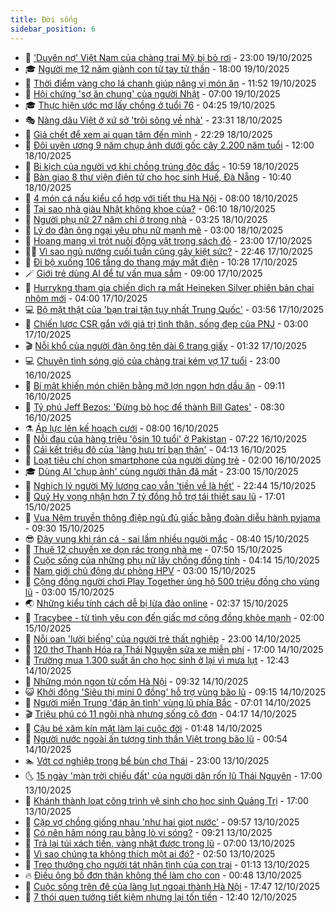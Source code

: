```yaml
---
title: Đời sống
sidebar_position: 6
---
```


<!-- vnexpress-doi-song:START -->
- 🚀 [&#39;Duyên nợ&#39; Việt Nam của chàng trai Mỹ bị bỏ rơi](https://vnexpress.net/duyen-no-viet-nam-cua-chang-trai-my-bi-bo-roi-4951778.html) - 23:00 19/10/2025
- 🎓 [Người mẹ 12 năm giành con từ tay tử thần](https://vnexpress.net/nguoi-me-12-nam-gianh-con-tu-tay-tu-than-4952736.html) - 18:00 19/10/2025
- 🚦 [Thời điểm vàng cho lá chanh giúp nâng vị món ăn](https://vnexpress.net/thoi-diem-vang-cho-la-chanh-giup-nang-vi-mon-an-4953230.html) - 11:52 19/10/2025
- 🦣 [Hội chứng &#39;sợ ăn chung&#39; của người Nhật](https://vnexpress.net/hoi-chung-so-an-chung-cua-nguoi-nhat-4952804.html) - 07:00 19/10/2025
- 🎓 [Thực hiện ước mơ lấy chồng ở tuổi 76](https://vnexpress.net/thuc-hien-uoc-mo-lay-chong-o-tuoi-76-4953110.html) - 04:25 19/10/2025
- 🎭 [Nàng dâu Việt ở xứ sở &#39;trôi sông về nhà&#39;](https://vnexpress.net/nang-dau-viet-o-xu-so-troi-song-ve-nha-4947803.html) - 23:31 18/10/2025
- 🦅 [Giả chết để xem ai quan tâm đến mình](https://vnexpress.net/gia-chet-de-xem-ai-quan-tam-den-minh-4953054.html) - 22:29 18/10/2025
- 🎃 [Đôi uyên ương 9 năm chụp ảnh dưới gốc cây 2.200 năm tuổi](https://vnexpress.net/doi-uyen-uong-9-nam-chup-anh-duoi-goc-cay-2-200-nam-tuoi-4952986.html) - 12:00 18/10/2025
- 💪 [Bi kịch của người vợ khi chồng trúng độc đắc](https://vnexpress.net/bi-kich-cua-nguoi-vo-khi-chong-trung-doc-dac-4952891.html) - 10:59 18/10/2025
- 🐻 [Bàn giao 8 thư viện điện tử cho học sinh Huế, Đà Nẵng](https://vnexpress.net/ban-giao-8-thu-vien-dien-tu-cho-hoc-sinh-hue-da-nang-4952913.html) - 10:40 18/10/2025
- 🧠 [4 món cá nấu kiểu cổ hợp với tiết thu Hà Nội](https://vnexpress.net/4-mon-ca-nau-kieu-co-hop-voi-tiet-thu-ha-noi-4952902.html) - 08:00 18/10/2025
- 🐘 [Tại sao nhà giàu Nhật không khoe của?](https://vnexpress.net/tai-sao-nha-giau-nhat-khong-khoe-cua-4952904.html) - 06:10 18/10/2025
- 👹 [Người phụ nữ 27 năm chỉ ở trong nhà](https://vnexpress.net/nguoi-phu-nu-27-nam-chi-o-trong-nha-4952867.html) - 03:25 18/10/2025
- 💂 [Lý do đàn ông ngại yêu phụ nữ mạnh mẽ](https://vnexpress.net/ly-do-dan-ong-ngai-yeu-phu-nu-manh-me-4952635.html) - 03:00 18/10/2025
- 🦍 [Hoang mang vì trót nuôi động vật trong sách đỏ](https://vnexpress.net/hoang-mang-vi-trot-nuoi-dong-vat-trong-sach-do-4952708.html) - 23:00 17/10/2025
- 🧑‍🏫 [Vì sao ngủ nướng cuối tuần cũng gây kiệt sức?](https://vnexpress.net/vi-sao-ngu-nuong-cuoi-tuan-cung-gay-kiet-suc-4952678.html) - 22:46 17/10/2025
- 🧰 [Đi bộ xuống 106 tầng do thang máy mất điện](https://vnexpress.net/di-bo-xuong-106-tang-do-thang-may-mat-dien-4952728.html) - 10:28 17/10/2025
- 🪄 [Giới trẻ dùng AI để tư vấn mua sắm](https://vnexpress.net/gioi-tre-dung-ai-de-tu-van-mua-sam-4952668.html) - 09:00 17/10/2025
- 🐲 [Hurrykng tham gia chiến dịch ra mắt Heineken Silver phiên bản chai nhôm mới](https://vnexpress.net/hurrykng-tham-gia-chien-dich-ra-mat-heineken-silver-phien-ban-chai-nhom-moi-4952542.html) - 04:00 17/10/2025
- 💻 [Bộ mặt thật của &#39;bạn trai tận tụy nhất Trung Quốc&#39;](https://vnexpress.net/bo-mat-that-cua-ban-trai-tan-tuy-nhat-trung-quoc-4952492.html) - 03:56 17/10/2025
- 🐘 [Chiến lược CSR gắn với giá trị tình thân, sống đẹp của PNJ](https://vnexpress.net/chien-luoc-csr-gan-voi-gia-tri-tinh-than-song-dep-cua-pnj-4952503.html) - 03:00 17/10/2025
- 🎬 [Nỗi khổ của người đàn ông tên dài 6 trang giấy](https://vnexpress.net/noi-kho-cua-nguoi-dan-ong-ten-dai-6-trang-giay-4952398.html) - 01:32 17/10/2025
- 💻 [Chuyện tình sóng gió của chàng trai kém vợ 17 tuổi](https://vnexpress.net/chuyen-tinh-song-gio-cua-chang-trai-kem-vo-17-tuoi-4951785.html) - 23:00 16/10/2025
- 🧰 [Bí mật khiến món chiên bằng mỡ lợn ngon hơn dầu ăn](https://vnexpress.net/bi-mat-khien-mon-chien-bang-mo-lon-ngon-hon-dau-an-4952293.html) - 09:11 16/10/2025
- 🫣 [Tỷ phú Jeff Bezos: &#39;Đừng bỏ học để thành Bill Gates&#39;](https://vnexpress.net/ty-phu-jeff-bezos-dung-bo-hoc-de-thanh-bill-gates-4951923.html) - 08:30 16/10/2025
- ⚗️ [Áp lực lên kế hoạch cưới](https://vnexpress.net/ap-luc-len-ke-hoach-cuoi-4952209.html) - 08:00 16/10/2025
- 🌊 [Nỗi đau của hàng triệu &#39;ôsin 10 tuổi&#39; ở Pakistan](https://vnexpress.net/noi-dau-cua-hang-trieu-osin-10-tuoi-o-pakistan-4951917.html) - 07:22 16/10/2025
- 💃 [Cái kết triệu đô của &#39;làng hưu trí bạn thân&#39;](https://vnexpress.net/cai-ket-trieu-do-cua-lang-huu-tri-ban-than-4951962.html) - 04:13 16/10/2025
- 🦆 [Loạt tiêu chí chọn smartphone của người dùng trẻ](https://vnexpress.net/loat-tieu-chi-chon-smartphone-cua-nguoi-dung-tre-4951700.html) - 02:00 16/10/2025
- 🎓 [Dùng AI &#39;chụp ảnh&#39; cùng người thân đã mất](https://vnexpress.net/dung-ai-chup-anh-cung-nguoi-than-da-mat-4951782.html) - 23:00 15/10/2025
- 💪 [Nghịch lý người Mỹ lương cao vẫn &#39;tiền về là hết&#39;](https://vnexpress.net/nghich-ly-nguoi-my-luong-cao-van-tien-ve-la-het-4951913.html) - 22:44 15/10/2025
- 🤔 [Quỹ Hy vọng nhận hơn 7 tỷ đồng hỗ trợ tái thiết sau lũ](https://vnexpress.net/quy-hy-vong-nhan-hon-7-ty-dong-ho-tro-tai-thiet-sau-lu-4951860.html) - 17:01 15/10/2025
- 🧰 [Vua Nệm truyền thông điệp ngủ đủ giấc bằng đoàn diễu hành pyjama](https://vnexpress.net/vua-nem-truyen-thong-diep-ngu-du-giac-bang-doan-dieu-hanh-pyjama-4951802.html) - 09:30 15/10/2025
- 😎 [Đậy vung khi rán cá - sai lầm nhiều người mắc](https://vnexpress.net/day-vung-khi-ran-ca-sai-lam-nhieu-nguoi-mac-4951705.html) - 08:40 15/10/2025
- 🌮 [Thuê 12 chuyến xe dọn rác trong nhà mẹ](https://vnexpress.net/thue-12-chuyen-xe-don-rac-trong-nha-me-4951557.html) - 07:50 15/10/2025
- 🧠 [Cuộc sống của những phụ nữ lấy chồng đồng tính](https://vnexpress.net/cuoc-song-cua-nhung-phu-nu-lay-chong-dong-tinh-4951576.html) - 04:14 15/10/2025
- 🎡 [Nam giới chủ động dự phòng HPV](https://vnexpress.net/nam-gioi-chu-dong-du-phong-hpv-4951127.html) - 03:00 15/10/2025
- 🎡 [Cộng đồng người chơi Play Together ủng hộ 500 triệu đồng cho vùng lũ](https://vnexpress.net/cong-dong-nguoi-choi-play-together-ung-ho-500-trieu-dong-cho-vung-lu-4951195.html) - 03:00 15/10/2025
- 🌏 [Những kiểu tính cách dễ bị lừa đảo online](https://vnexpress.net/nhung-kieu-tinh-cach-de-bi-lua-dao-online-4943717.html) - 02:37 15/10/2025
- 🐻 [Tracybee - từ tình yêu con đến giấc mơ cộng đồng khỏe mạnh](https://vnexpress.net/tracybee-tu-tinh-yeu-con-den-giac-mo-cong-dong-khoe-manh-4951353.html) - 02:00 15/10/2025
- 💂 [Nỗi oan &#39;lười biếng&#39; của người trẻ thất nghiệp](https://vnexpress.net/noi-oan-luoi-bieng-cua-nguoi-tre-that-nghiep-4950464.html) - 23:00 14/10/2025
- 🥸 [120 thợ Thanh Hóa ra Thái Nguyên sửa xe miễn phí](https://vnexpress.net/120-tho-thanh-hoa-ra-thai-nguyen-sua-xe-mien-phi-4951164.html) - 17:00 14/10/2025
- 🌋 [Trường mua 1.300 suất ăn cho học sinh ở lại vì mưa lụt](https://vnexpress.net/truong-mua-1-300-suat-an-cho-hoc-sinh-o-lai-vi-mua-lut-4951388.html) - 12:43 14/10/2025
- 🦩 [Những món ngon từ cốm Hà Nội](https://vnexpress.net/nhung-mon-ngon-tu-com-ha-noi-4951335.html) - 09:32 14/10/2025
- 😺 [Khởi động &#39;Siêu thị mini 0 đồng&#39; hỗ trợ vùng bão lũ](https://vnexpress.net/khoi-dong-sieu-thi-mini-0-dong-ho-tro-vung-bao-lu-4951240.html) - 09:15 14/10/2025
- 🐻 [Người miền Trung &#39;đáp ân tình&#39; vùng lũ phía Bắc](https://vnexpress.net/nguoi-mien-trung-dap-an-tinh-vung-lu-phia-bac-4951037.html) - 07:01 14/10/2025
- 🎬 [Triệu phú có 11 ngôi nhà nhưng sống cô đơn](https://vnexpress.net/trieu-phu-co-11-ngoi-nha-nhung-song-co-don-4950963.html) - 04:17 14/10/2025
- 🎊 [Cậu bé xăm kín mặt làm lại cuộc đời](https://vnexpress.net/cau-be-xam-kin-mat-lam-lai-cuoc-doi-4950873.html) - 01:48 14/10/2025
- 💄 [Người nước ngoài ấn tượng tinh thần Việt trong bão lũ](https://vnexpress.net/nguoi-nuoc-ngoai-an-tuong-tinh-than-viet-trong-bao-lu-4950929.html) - 00:54 14/10/2025
- 🏊 [Vớt cơ nghiệp trong bể bùn chợ Thái](https://vnexpress.net/vot-co-nghiep-trong-be-bun-cho-thai-4950903.html) - 23:00 13/10/2025
- 🌜 [15 ngày &#39;màn trời chiếu đất&#39; của người dân rốn lũ Thái Nguyên](https://vnexpress.net/15-ngay-man-troi-chieu-dat-cua-nguoi-dan-ron-lu-thai-nguyen-4950908.html) - 17:00 13/10/2025
- 🤡 [Khánh thành loạt công trình vệ sinh cho học sinh Quảng Trị](https://vnexpress.net/khanh-thanh-loat-cong-trinh-ve-sinh-cho-hoc-sinh-quang-tri-4950895.html) - 17:00 13/10/2025
- 🥰 [Cặp vợ chồng giống nhau &#39;như hai giọt nước&#39;](https://vnexpress.net/cap-vo-chong-giong-nhau-nhu-hai-giot-nuoc-4950829.html) - 09:57 13/10/2025
- 🦍 [Có nên hâm nóng rau bằng lò vi sóng?](https://vnexpress.net/co-nen-ham-nong-rau-bang-lo-vi-song-4950832.html) - 09:21 13/10/2025
- 🫣 [Trả lại túi xách tiền, vàng nhặt được trong lũ](https://vnexpress.net/tra-lai-tui-xach-tien-vang-nhat-duoc-trong-lu-4950727.html) - 07:00 13/10/2025
- 🚦 [Vì sao chúng ta không thích một ai đó?](https://vnexpress.net/vi-sao-chung-ta-khong-thich-mot-ai-do-4947489.html) - 02:50 13/10/2025
- 🐘 [Treo thưởng cho người tát nhân tình của con trai](https://vnexpress.net/treo-thuong-cho-nguoi-tat-nhan-tinh-cua-con-trai-4950457.html) - 01:13 13/10/2025
- 🔥 [Điều ông bố đơn thân không thể làm cho con](https://vnexpress.net/dieu-ong-bo-don-than-khong-the-lam-cho-con-4949821.html) - 00:48 13/10/2025
- 🎃 [Cuộc sống trên đê của làng lụt ngoại thành Hà Nội](https://vnexpress.net/cuoc-song-tren-de-cua-lang-lut-ngoai-thanh-ha-noi-4950444.html) - 17:47 12/10/2025
- 🥳 [7 thói quen tưởng tiết kiệm nhưng lại tốn tiền](https://vnexpress.net/7-thoi-quen-tuong-tiet-kiem-nhung-lai-ton-tien-4950218.html) - 12:40 12/10/2025<!-- vnexpress-doi-song:END -->
